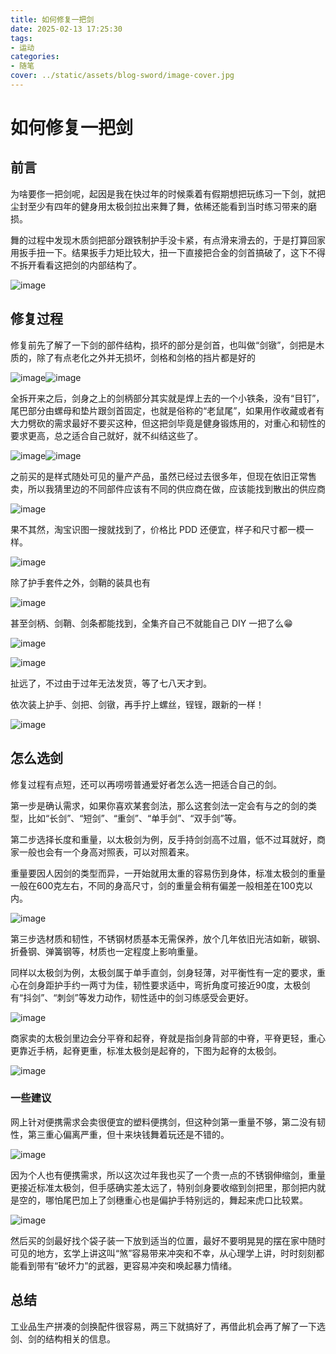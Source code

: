 ```yaml
---
title: 如何修复一把剑
date: 2025-02-13 17:25:30
tags:
- 运动
categories:
- 随笔
cover: ../static/assets/blog-sword/image-cover.jpg
---
```



# 如何修复一把剑

## 前言

为啥要俢一把剑呢，起因是我在快过年的时候乘着有假期想把玩练习一下剑，就把尘封至少有四年的健身用太极剑拉出来舞了舞，依稀还能看到当时练习带来的磨损。

舞的过程中发现木质剑把部分跟铁制护手没卡紧，有点滑来滑去的，于是打算回家用扳手扭一下。结果扳手力矩比较大，扭一下直接把合金的剑首搞破了，这下不得不拆开看看这把剑的内部结构了。

​​![image](../static/assets/blog-sword/image-20250213160744-0xc1ufn.png)​

## 修复过程

修复前先了解了一下剑的部件结构，损坏的部分是剑首，也叫做“剑镦”，剑把是木质的，除了有点老化之外并无损坏，剑格和剑格的挡片都是好的

​![image](../static/assets/blog-sword/image-20250213160032-usis1ks.png)​![image](../static/assets/blog-sword/image-20250213160640-s8o0q3b.png)​

全拆开来之后，剑身之上的剑柄部分其实就是焊上去的一个小铁条，没有“目钉”，尾巴部分由螺母和垫片跟剑首固定，也就是俗称的“老鼠尾”，如果用作收藏或者有大力劈砍的需求最好不要买这种，但这把剑毕竟是健身锻炼用的，对重心和韧性的要求更高，总之适合自己就好，就不纠结这些了。

​![image](../static/assets/blog-sword/image-20250213163527-ibw02vi.png)​![image](../static/assets/blog-sword/image-20250213161717-ucjkwgs.png)​​​​

之前买的是样式随处可见的量产产品，虽然已经过去很多年，但现在依旧正常售卖，所以我猜里边的不同部件应该有不同的供应商在做，应该能找到散出的供应商

​![image](../static/assets/blog-sword/image-20250213162124-pnnzw64.png)​

果不其然，淘宝识图一搜就找到了，价格比 PDD 还便宜，样子和尺寸都一模一样。

​![image](../static/assets/blog-sword/image-20250213162434-7lihm4y.png)​

除了护手套件之外，剑鞘的装具也有

​![image](../static/assets/blog-sword/image-20250213162617-oiye66k.png)​

甚至剑柄、剑鞘、剑条都能找到，全集齐自己不就能自己 DIY 一把了么😁

​![image](../static/assets/blog-sword/image-20250213162856-lfz89wi.png)​

​![image](../static/assets/blog-sword/image-20250213163116-levmxiv.png)​

扯远了，不过由于过年无法发货，等了七八天才到。

依次装上护手、剑把、剑镦，再手拧上螺丝，锃锃，跟新的一样！

​![image](../static/assets/blog-sword/image-20250213163635-odyv2ko.png)​

## 怎么选剑

修复过程有点短，还可以再唠唠普通爱好者怎么选一把适合自己的剑。

第一步是确认需求，如果你喜欢某套剑法，那么这套剑法一定会有与之的剑的类型，比如“长剑”、“短剑”、“重剑”、“单手剑”、“双手剑”等。

第二步选择长度和重量，以太极剑为例，反手持剑剑高不过眉，低不过耳就好，商家一般也会有一个身高对照表，可以对照着来。

重量要因人因剑的类型而异，一开始就用太重的容易伤到身体，标准太极剑的重量一般在600克左右，不同的身高尺寸，剑的重量会稍有偏差一般相差在100克以内。

​![image](../static/assets/blog-sword/image-20250213164708-rf69xbj.png)​

第三步选材质和韧性，不锈钢材质基本无需保养，放个几年依旧光洁如新，碳钢、折叠钢、弹簧钢等，材质也一定程度上影响重量。

同样以太极剑为例，太极剑属于单手直剑，剑身轻薄，对平衡性有一定的要求，重心在剑身距护手约一两寸为佳，韧性要求适中，弯折角度可接近90度，太极剑有“抖剑”、“刺剑”等发力动作，韧性适中的剑习练感受会更好。

​![image](../static/assets/blog-sword/image-20250213165705-pnttdt2.png)​

商家卖的太极剑里边会分平脊和起脊，脊就是指剑身背部的中脊，平脊更轻，重心更靠近手柄，起脊更重，标准太极剑是起脊的，下图为起脊的太极剑。

​![image](../static/assets/blog-sword/image-20250213165611-qemyfro.png)​

### 一些建议

网上针对便携需求会卖很便宜的塑料便携剑，但这种剑第一重量不够，第二没有韧性，第三重心偏离严重，但十来块钱舞着玩还是不错的。

​![image](../static/assets/blog-sword/image-20250213170557-efkn48z.png)​

因为个人也有便携需求，所以这次过年我也买了一个贵一点的不锈钢伸缩剑，重量更接近标准太极剑，但手感确实差太远了，特别剑身要收缩到剑把里，那剑把内就是空的，哪怕尾巴加上了剑穗重心也是偏护手特别远的，舞起来虎口比较累。

​![image](../static/assets/blog-sword/image-20250213171155-j6qxx4f.png)​

然后买的剑最好找个袋子装一下放到适当的位置，最好不要明晃晃的摆在家中随时可见的地方，玄学上讲这叫“煞”容易带来冲突和不幸，从心理学上讲，时时刻刻都能看到带有“破坏力”的武器，更容易冲突和唤起暴力情绪。

## 总结

工业品生产拼凑的剑换配件很容易，两三下就搞好了，再借此机会再了解了一下选剑、剑的结构相关的信息。

‍
